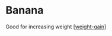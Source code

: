 # Banana

Good for increasing weight [[weight-gain]]

[//begin]: # "Autogenerated link references for markdown compatibility"
[weight-gain]: weight-gain "Weight Gain"
[//end]: # "Autogenerated link references"